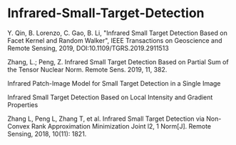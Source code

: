 #  Infrared-Small-Target-Detection
 
 Y. Qin, B. Lorenzo, C. Gao, B. Li, "Infrared Small Target Detection Based on Facet Kernel and Random Walker", IEEE Transactions on Geoscience and Remote Sensing, 2019, DOI:10.1109/TGRS.2019.2911513 


 Zhang, L.; Peng, Z. Infrared Small Target Detection Based on Partial Sum of the Tensor Nuclear Norm. Remote Sens. 2019, 11, 382.

 Infrared Patch-Image Model for Small Target Detection in a Single Image

 Infrared Small Target Detection Based on Local Intensity and Gradient Properties


Zhang L, Peng L, Zhang T, et al. Infrared Small Target Detection via Non-Convex 
   Rank Approximation Minimization Joint l2, 1 Norm[J]. Remote Sensing, 2018, 10(11): 1821.